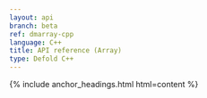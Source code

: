 ```yaml
---
layout: api
branch: beta
ref: dmarray-cpp
language: C++
title: API reference (Array)
type: Defold C++
---
```

{% include anchor_headings.html html=content %}